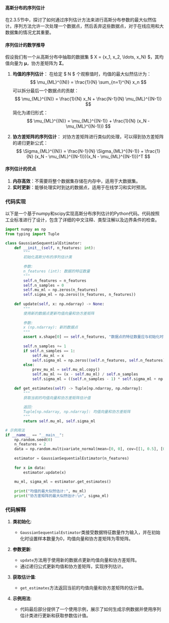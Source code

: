 

#### 高斯分布的序列估计

在2.3.5节中，探讨了如何通过序列估计方法来进行高斯分布参数的最大似然估计。序列方法允许一次处理一个数据点，然后丢弃这些数据点，对于在线应用和大数据集的情况尤其重要。

#### 序列估计的数学推导

假设我们有一个从高斯分布中抽取的数据集 $ X = \{x_1, x_2, \ldots, x_N\} $，其均值向量为 $\mathbf{\mu}$，协方差矩阵为 $\mathbf{\Sigma}$。

1. **均值的序列估计**：
   在给定 $ N $ 个观察值时，均值的最大似然估计为：
   $$
   \mu_{ML}^{(N)} = \frac{1}{N} \sum_{n=1}^{N} x_n
   $$
   可以拆分最后一个数据点的贡献：
   $$
   \mu_{ML}^{(N)} = \frac{1}{N} x_N + \frac{N-1}{N} \mu_{ML}^{(N-1)}
   $$
   简化为递归形式：
   $$
   \mu_{ML}^{(N)} = \mu_{ML}^{(N-1)} + \frac{1}{N} (x_N - \mu_{ML}^{(N-1)})
   $$

2. **协方差矩阵的序列估计**：
   对协方差矩阵进行类似的处理，可以得到协方差矩阵的递归更新公式：
   $$
   \Sigma_{ML}^{(N)} = \frac{N-1}{N} \Sigma_{ML}^{(N-1)} + \frac{1}{N} (x_N - \mu_{ML}^{(N-1)})(x_N - \mu_{ML}^{(N-1)})^T
   $$

#### 序列估计的优点

1. **内存高效**：不需要将整个数据集存储在内存中，适用于大数据集。
2. **实时更新**：能够处理实时到达的数据点，适用于在线学习和实时预测。

### 代码实现

以下是一个基于numpy和scipy实现高斯分布序列估计的Python代码。代码按照工业标准进行了设计，包含了详细的中文注释、类型注解以及边界条件的检查。

```python
import numpy as np
from typing import Tuple

class GaussianSequentialEstimator:
    def __init__(self, n_features: int):
        """
        初始化高斯分布的序列估计类
        
        参数:
        n_features (int): 数据的特征数量
        """
        self.n_features = n_features
        self.n_samples = 0
        self.mu_ml = np.zeros(n_features)
        self.sigma_ml = np.zeros((n_features, n_features))
    
    def update(self, x: np.ndarray) -> None:
        """
        使用新的数据点更新均值向量和协方差矩阵
        
        参数:
        x (np.ndarray): 新的数据点
        """
        assert x.shape[0] == self.n_features, "数据点的特征数量应与初始化时指定的一致"
        
        self.n_samples += 1
        if self.n_samples == 1:
            self.mu_ml = x
            self.sigma_ml = np.zeros((self.n_features, self.n_features))
        else:
            prev_mu_ml = self.mu_ml.copy()
            self.mu_ml += (x - self.mu_ml) / self.n_samples
            self.sigma_ml = ((self.n_samples - 1) * self.sigma_ml + np.outer(x - prev_mu_ml, x - self.mu_ml)) / self.n_samples
    
    def get_estimates(self) -> Tuple[np.ndarray, np.ndarray]:
        """
        获取当前的均值向量和协方差矩阵估计值
        
        返回:
        Tuple[np.ndarray, np.ndarray]: 均值向量和协方差矩阵
        """
        return self.mu_ml, self.sigma_ml

# 示例用法
if __name__ == "__main__":
    np.random.seed(0)
    n_features = 2
    data = np.random.multivariate_normal(mean=[0, 0], cov=[[1, 0.5], [0.5, 1]], size=100)
    
    estimator = GaussianSequentialEstimator(n_features)
    
    for x in data:
        estimator.update(x)
    
    mu_ml, sigma_ml = estimator.get_estimates()
    
    print("均值的最大似然估计:", mu_ml)
    print("协方差矩阵的最大似然估计:\n", sigma_ml)
```

### 代码解释
1. **类初始化**:
   - `GaussianSequentialEstimator`类接受数据特征数量作为输入，并在初始化时设置样本数量为0，均值向量和协方差矩阵为零矩阵。

2. **参数更新**:
   - `update`方法用于使用新的数据点更新均值向量和协方差矩阵。
   - 通过递归公式更新均值和协方差矩阵，实现序列估计。

3. **获取估计值**:
   - `get_estimates`方法返回当前的均值向量和协方差矩阵的估计值。

4. **示例用法**:
   - 代码最后部分提供了一个使用示例，展示了如何生成示例数据并使用序列估计类进行更新和获取参数估计值。
